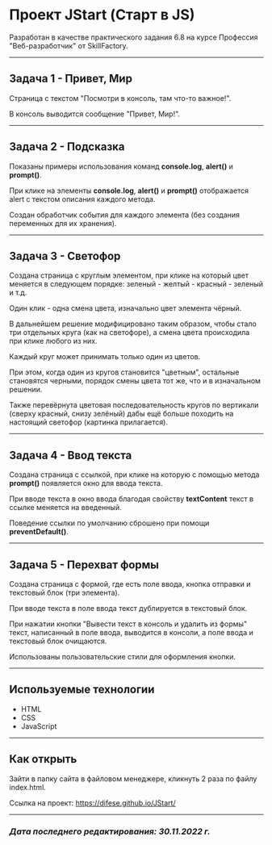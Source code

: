# Проект JStart (Старт в JS)

Разработан в качестве практического задания 6.8 на курсе Профессия "Веб-разработчик" от SkillFactory.

***

## Задача 1 - Привет, Мир

Страница с текстом "Посмотри в консоль, там что-то важное!".

В консоль выводится сообщение "Привет, Мир!".

***

## Задача 2 - Подсказка

Показаны примеры использования команд **console.log**, **alert()** и **prompt()**.

При клике на элементы **console.log**, **alert()** и **prompt()** отображается alert c текстом описания каждого метода.

Создан обработчик события для каждого элемента (без создания переменных для их хранения).

***

## Задача 3 - Светофор

Создана страница с круглым элементом, при клике на который цвет меняется в следующем порядке: зеленый - желтый - красный - зеленый и т.д.

Один клик - одна смена цвета, изначально цвет элемента чёрный.

В дальнейшем решение модифицировано таким образом, чтобы стало три отдельных круга (как на светофоре), а смена цвета происходила при клике любого из них.

Каждый круг может принимать только один из цветов.

При этом, когда один из кругов становится "цветным", остальные становятся черными, порядок смены цвета тот же, что и в изначальном решении.

Также перевёрнута цветовая последовательность кругов по вертикали (сверху красный, снизу зелёный) дабы ещё больше походить на настоящий светофор (картинка прилагается).

***

## Задача 4 - Ввод текста

Создана страница с ссылкой, при клике на которую с помощью метода **prompt()** появляется окно для ввода текста.

При вводе текста в окно ввода благодая свойству **textContent** текст в ссылке меняется на введенный.

Поведение ссылки по умолчанию сброшено при помощи **preventDefault()**.

***

## Задача 5 - Перехват формы

Создана страница с формой, где есть поле ввода, кнопка отправки и текстовый блок (три элемента).

При вводе текста в поле ввода текст дублируется в текстовый блок.

При нажатии кнопки "Вывести текст в консоль и удалить из формы" текст, написанный в поле ввода, выводится в консоли, а поле ввода и текстовый блок очищаются.

Использованы пользовательские стили для оформления кнопки.

***

## Используемые технологии

* HTML
* CSS
* JavaScript

***

## Как открыть

Зайти в папку сайта в файловом менеджере, кликнуть 2 раза по файлу index.html.

Ссылка на проект: <https://difese.github.io/JStart/>

***

### *Дата последнего редактирования: 30.11.2022 г.*
